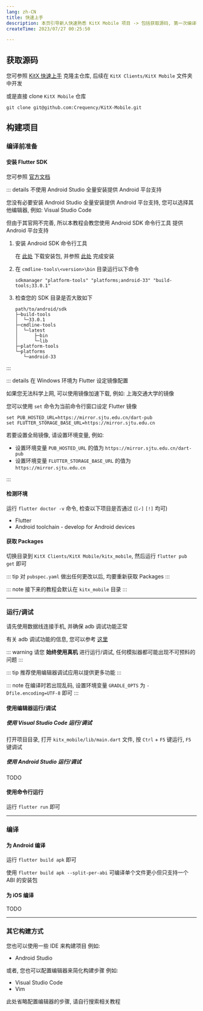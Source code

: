 ```yaml
---
lang: zh-CN
title: 快速上手
description: 本页引导新人快速熟悉 KitX Mobile 项目 -> 包括获取源码, 第一次编译等 ...
createTime: 2023/07/27 00:25:50

---
```


## 获取源码

您可参照 [KitX 快速上手](/guide/getting-started.md) 克隆主仓库, 后续在 `KitX Clients/KitX Mobile` 文件夹中开发

或是直接 clone `KitX Mobile` 仓库

```shell
git clone git@github.com:Crequency/KitX-Mobile.git
```

## 构建项目

### 编译前准备

#### 安装 Flutter SDK

您可参照 [官方文档](https://flutter.cn/docs/get-started/install)

::: details 不使用 Android Studio 全量安装提供 Android 平台支持

您没有必要安装 Android Studio 全量安装提供 Android 平台支持, 您可以选择其他编辑器, 例如: Visual Studio Code

但由于其官网不完善, 所以本教程会教您使用 Android SDK 命令行工具 提供 Android 平台支持

1. 安装 Android SDK 命令行工具

   在 [此处](https://developer.android.com/studio#command-tools) 下载安装包, 并参照 [此处](https://developer.android.com/studio/command-line/sdkmanager?hl=zh-cn) 完成安装

2. 在 `cmdline-tools\<version>\bin` 目录运行以下命令
   ```shell
   sdkmanager "platform-tools" "platforms;android-33" "build-tools;33.0.1"
   ```

3. 检查您的 SDK 目录是否大致如下
   ```
   path/to/android/sdk
   ├─build-tools
   │  └─33.0.1
   ├─cmdline-tools
   │  └─latest
   │      ├─bin
   │      └─lib
   ├─platform-tools
   └─platforms
      └─android-33
    ```

:::

::: details 在 Windows 环境为 Flutter 设定镜像配置

如果您无法科学上网, 可以使用镜像加速下载, 例如: 上海交通大学的镜像

您可以使用 `set` 命令为当前命令行窗口设定 Flutter 镜像

```
set PUB_HOSTED_URL=https://mirror.sjtu.edu.cn/dart-pub
set FLUTTER_STORAGE_BASE_URL=https://mirror.sjtu.edu.cn
```

若要设置全局镜像, 请设置环境变量, 例如:

- 设置环境变量  `PUB_HOSTED_URL` 的值为 `https://mirror.sjtu.edu.cn/dart-pub`
- 设置环境变量 `FLUTTER_STORAGE_BASE_URL` 的值为 `https://mirror.sjtu.edu.cn`

:::

#### 检测环境

运行 `flutter doctor -v` 命令, 检查以下项目是否通过 (`[✓]` `[!]` 均可)

- Flutter
- Android toolchain - develop for Android devices

#### 获取 Packages

切换目录到 `KitX Clients/KitX Mobile/kitx_mobile`, 然后运行 `flutter pub get` 即可

::: tip
对 `pubspec.yaml` 做出任何更改以后, 均要重新获取 Packages
:::

::: note
接下来的教程会默认在 `kitx_mobile` 目录
:::

---

### 运行/调试

请先使用数据线连接手机, 并确保 adb 调试功能正常

有关 adb 调试功能的信息, 您可以参考 [这里](https://developer.android.google.cn/studio/command-line/adb?hl=zh-cn)

::: warning
请您 **始终使用真机** 进行运行/调试, 任何模拟器都可能出现不可预料的问题
:::

::: tip
推荐使用编辑器调试应用以提供更多功能
:::

::: note
在编译时若出现乱码, 设置环境变量 `GRADLE_OPTS` 为 `-Dfile.encoding=UTF-8` 即可
:::

#### 使用编辑器运行/调试

##### 使用 Visual Studio Code 运行/调试

打开项目目录, 打开 `kitx_mobile/lib/main.dart` 文件, 按 `Ctrl` + `F5` 键运行, `F5` 键调试

##### 使用 Android Studio 运行/调试

TODO

#### 使用命令行运行

运行 `flutter run` 即可

---

### 编译

#### 为 Android 编译

运行 `flutter build apk` 即可

使用 `flutter build apk --split-per-abi` 可编译单个文件更小但只支持一个 ABI 的安装包

#### 为 iOS 编译

TODO

---

### 其它构建方式

您也可以使用一些 IDE 来构建项目
例如:
- Android Studio

或者, 您也可以配置编辑器来简化构建步骤
例如:
- Visual Studio Code
- Vim

此处省略配置编辑器的步骤, 请自行搜索相关教程
